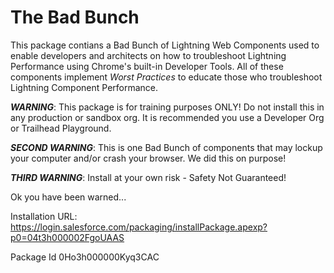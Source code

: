 # The Bad Bunch

This package contians a Bad Bunch of Lightning Web Components  used to enable developers and architects on how to troubleshoot Lightning Performance using Chrome's built-in Developer Tools. All of these components implement *Worst Practices* to educate those who troubleshoot Lightning Component Performance.

<b>*WARNING*</b>: This package is for training purposes ONLY! Do not install this in any production or sandbox org.  It is recommended you use a Developer Org or Trailhead Playground.

<b>*SECOND WARNING*</b>: This is one Bad Bunch of components that may lockup your computer and/or crash your browser.  We did this on purpose! 

<b>*THIRD WARNING*</b>: Install at your own risk - Safety Not Guaranteed!

Ok you have been warned...

Installation URL: https://login.salesforce.com/packaging/installPackage.apexp?p0=04t3h000002FgoUAAS

Package Id  0Ho3h000000Kyq3CAC

